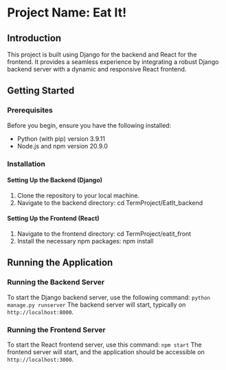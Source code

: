 # Project Name: Eat It!

## Introduction
This project is built using Django for the backend and React for the frontend. It provides a seamless experience by integrating a robust Django backend server with a dynamic and responsive React frontend.

## Getting Started

### Prerequisites
Before you begin, ensure you have the following installed:
- Python (with pip) version 3.9.11
- Node.js and npm version 20.9.0

### Installation

#### Setting Up the Backend (Django)
1. Clone the repository to your local machine.
2. Navigate to the backend directory:
cd TermProject/EatIt_backend


#### Setting Up the Frontend (React)
1. Navigate to the frontend directory:
cd TermProject/eatit_front
2. Install the necessary npm packages:
npm install

## Running the Application

### Running the Backend Server
To start the Django backend server, use the following command:
`python manage.py runserver`
The backend server will start, typically on `http://localhost:8000`.

### Running the Frontend Server
To start the React frontend server, use this command:
`npm start`
The frontend server will start, and the application should be accessible on `http://localhost:3000`.

